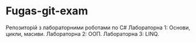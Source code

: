 # Fugas-git-exam
Репозиторій з лабораторними роботами по С#
Лабораторна 1: Основи, цикли, масиви.
Лабораторна 2: ООП.
Лабораторна 3: LINQ.